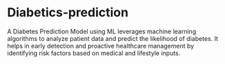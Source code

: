 # Diabetics-prediction
A Diabetes Prediction Model using ML leverages machine learning algorithms to analyze patient data and predict the likelihood of diabetes. It helps in early detection and proactive healthcare management by identifying risk factors based on medical and lifestyle inputs.
